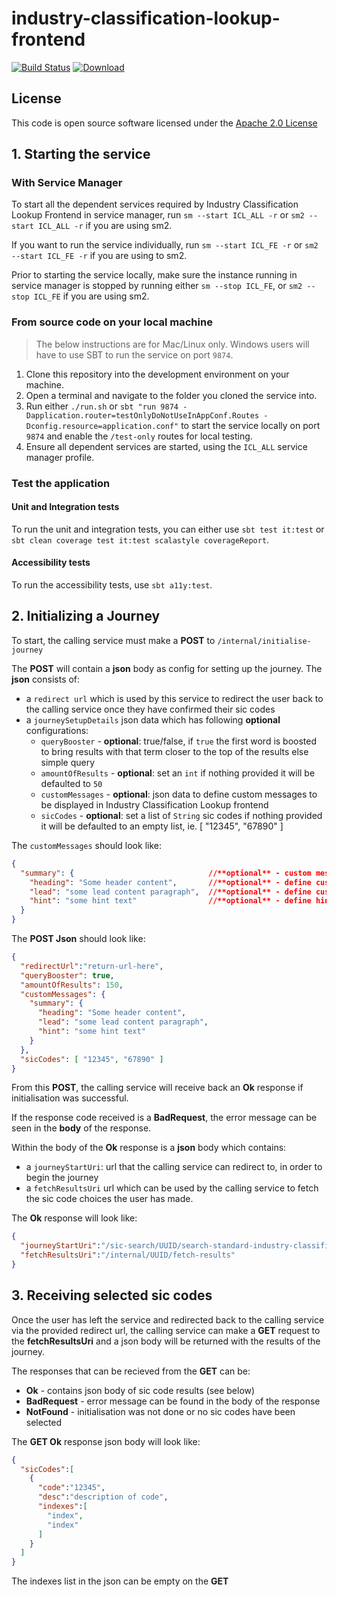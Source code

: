 # industry-classification-lookup-frontend

[![Build Status](https://travis-ci.org/hmrc/industry-classification-lookup-frontend.svg)](https://travis-ci.org/hmrc/industry-classification-lookup-frontend) [ ![Download](https://api.bintray.com/packages/hmrc/releases/industry-classification-lookup-frontend/images/download.svg) ](https://bintray.com/hmrc/releases/industry-classification-lookup-frontend/_latestVersion)

## License

This code is open source software licensed under the [Apache 2.0 License]("http://www.apache.org/licenses/LICENSE-2.0.html")

## 1. Starting the service

### With Service Manager
To start all the dependent services required by Industry Classification Lookup Frontend in service manager, run `sm --start ICL_ALL -r` or `sm2 --start ICL_ALL -r` if you are using sm2.

If you want to run the service individually, run `sm --start ICL_FE -r` or `sm2 --start ICL_FE -r` if you are using to sm2.

Prior to starting the service locally, make sure the instance running in service manager is stopped by running either `sm --stop ICL_FE`, or `sm2 --stop ICL_FE` if you are using sm2.

### From source code on your local machine
> The below instructions are for Mac/Linux only. Windows users will have to use SBT to run the service on port `9874`.
1. Clone this repository into the development environment on your machine.
2. Open a terminal and navigate to the folder you cloned the service into.
3. Run either `./run.sh` or `sbt "run 9874 -Dapplication.router=testOnlyDoNotUseInAppConf.Routes -Dconfig.resource=application.conf"` to start the service locally on port `9874` and enable the `/test-only` routes for local testing.
4. Ensure all dependent services are started, using the `ICL_ALL` service manager profile.

### Test the application

#### Unit and Integration tests
To run the unit and integration tests, you can either use ```sbt test it:test``` or ```sbt clean coverage test it:test scalastyle coverageReport```.

#### Accessibility tests
To run the accessibility tests, use ```sbt a11y:test```.

## 2. Initializing a Journey
To start, the calling service must make a **POST** to `/internal/initialise-journey`

The **POST** will contain a **json** body as config for setting up the journey. The **json** consists of:
* a `redirect url` which is used by this service to redirect the user back to the calling service once they have confirmed their sic codes
* a `journeySetupDetails` json data which has following **optional** configurations:
  * `queryBooster` - **optional**: true/false, if `true` the first word is boosted to bring results with that term closer to the top of the results else simple query
  * `amountOfResults` - **optional**: set an `int` if nothing provided it will be defaulted to `50`
  * `customMessages` - **optional**: json data to define custom messages to be displayed in Industry Classification Lookup frontend
  * `sicCodes` - **optional**: set a list of `String` sic codes if nothing provided it will be defaulted to an empty list, ie. [ "12345", "67890" ]

The `customMessages` should look like:
```json
{
  "summary": {                              //**optional** - custom messages for the Summary page
    "heading": "Some header content",       //**optional** - define custom heading to be displayed
    "lead": "some lead content paragraph",  //**optional** - define custom lead paragraph content to be displayed
    "hint": "some hint text"                //**optional** - define hint content to be displayed
  }
}
```

The **POST Json** should look like:
```json
{
  "redirectUrl":"return-url-here",
  "queryBooster": true,
  "amountOfResults": 150,
  "customMessages": {
    "summary": {
      "heading": "Some header content",
      "lead": "some lead content paragraph",
      "hint": "some hint text"              
    }
  },
  "sicCodes": [ "12345", "67890" ]
}
```

From this **POST**, the calling service will receive back an **Ok** response if initialisation was successful.

If the response code received is a **BadRequest**, the error message can be seen in the **body** of the response.

Within the body of the **Ok** response is a **json** body which contains:
* a `journeyStartUri`: url that the calling service can redirect to, in order to begin the journey
* a `fetchResultsUri` url which can be used by the calling service to fetch the sic code choices the user has made.

The **Ok** response will look like:
```json
{
  "journeyStartUri":"/sic-search/UUID/search-standard-industry-classification-codes",
  "fetchResultsUri":"/internal/UUID/fetch-results"
}
```

## 3. Receiving selected sic codes
Once the user has left the service and redirected back to the calling service via the provided redirect url, the calling service can make a **GET** request to the **fetchResultsUri** and a json body will be returned with the results of the journey.

The responses that can be recieved from the **GET** can be:

* **Ok** - contains json body of sic code results (see below)
* **BadRequest** - error message can be found in the body of the response
* **NotFound** - initialisation was not done or no sic codes have been selected

The **GET Ok** response json body will look like:
```json
{
  "sicCodes":[
    {
      "code":"12345",
      "desc":"description of code",
      "indexes":[
        "index",
        "index"
      ]
    }
  ]
}
```

The indexes list in the json can be empty on the **GET** 
